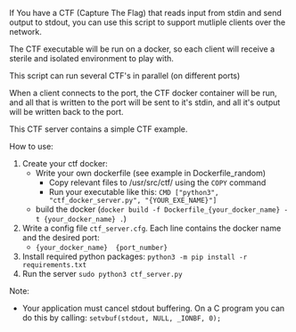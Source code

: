 If You have a CTF (Capture The Flag) that reads input from stdin and send output to stdout, you can use this script to support mutliple clients over the network.

The CTF executable will be run on a docker, so each client will receive a sterile and isolated environment to play with.

This script can run several CTF's in parallel (on different ports)

When a client connects to the port, the CTF docker container will be run, and all that is written to the port will be sent to it's stdin, and all it's output will be written back to the port.

This CTF server contains a simple CTF example.

How to use:
1. Create your ctf docker:
    - Write your own dockerfile (see example in Dockerfile_random)
        - Copy relevant files to /usr/src/ctf/ using the `COPY` command
        - Run your executable like this: `CMD ["python3", "ctf_docker_server.py", "{YOUR_EXE_NAME}"]`
    - build the docker (`docker build -f Dockerfile_{your_docker_name} -t {your_docker_name} .`)
2. Write a config file `ctf_server.cfg`. Each line contains the docker name and the desired port:
    - `{your_docker_name}  {port_number}`
3. Install required python packages: `python3 -m pip install -r requirements.txt`
4. Run the server `sudo python3 ctf_server.py`

Note:
- Your application must cancel stdout buffering. On a C program you can do this by calling: `setvbuf(stdout, NULL, _IONBF, 0);`





